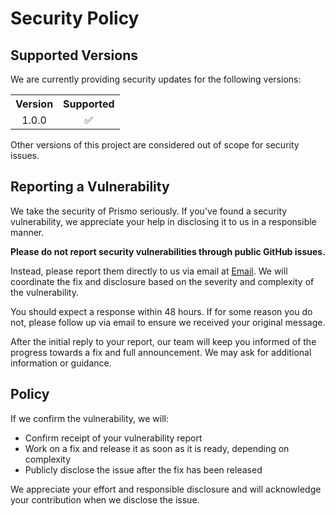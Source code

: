 # Security Policy

## Supported Versions

We are currently providing security updates for the following versions:

<table>
  <tr>
    <th>Version</th>
    <th>Supported</th>
  </tr>
  <tr>
    <td align="center">1.0.0</td>
    <td align="center">✅</td>
  </tr>
</table>


Other versions of this project are considered out of scope for security issues.

## Reporting a Vulnerability

We take the security of Prismo seriously. If you've found a security vulnerability, we appreciate your help in disclosing it to us in a responsible manner.

**Please do not report security vulnerabilities through public GitHub issues.**

Instead, please report them directly to us via email at [Email](support@prismo.one). We will coordinate the fix and disclosure based on the severity and complexity of the vulnerability.

You should expect a response within 48 hours. If for some reason you do not, please follow up via email to ensure we received your original message.

After the initial reply to your report, our team will keep you informed of the progress towards a fix and full announcement. We may ask for additional information or guidance.

## Policy

If we confirm the vulnerability, we will:

- Confirm receipt of your vulnerability report
- Work on a fix and release it as soon as it is ready, depending on complexity
- Publicly disclose the issue after the fix has been released

We appreciate your effort and responsible disclosure and will acknowledge your contribution when we disclose the issue.
